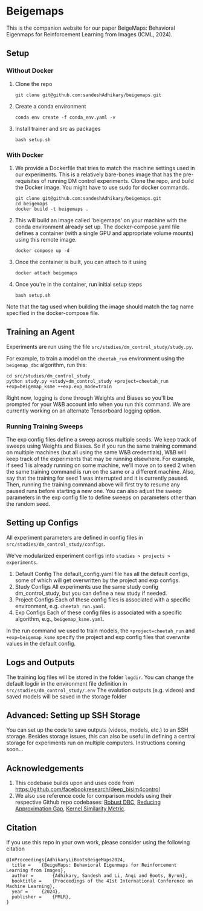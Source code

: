 # Beigemaps
This is the companion website for our paper BeigeMaps: Behavioral Eigenmaps for Reinforcement Learning from Images (ICML, 2024).

## Setup
### Without Docker
1. Clone the repo
   ```
   git clone git@github.com:sandeshAdhikary/beigemaps.git
   ```
3. Create a conda environment
   ```
   conda env create -f conda_env.yaml -v
   ```
4. Install trainer and src as packages
   ```
   bash setup.sh
   ```

### With Docker
1. We provide a Dockerfile that tries to match the machine settings used in our experiments. This is a relatively bare-bones image that has the pre-requisites of running DM control experiments.  Clone the repo, and build the Docker image. You might have to use sudo for docker commands.
   ```
   git clone git@github.com:sandeshAdhikary/beigemaps.git
   cd beigemaps
   docker build -t beigemaps .
   ```
2. This will build an image called 'beigemaps' on your machine with the conda environment already set up. The docker-compose.yaml file defines a container (with a single GPU and appropriate volume mounts) using this remote image.
   ```
   docker compose up -d
   ```
3. Once the container is built, you can attach to it using
   ```
   docker attach beigemaps
   ```
4. Once you're in the container, run initial setup steps
   ```
   bash setup.sh
   ```

Note that the tag used when building the image should match the tag name specified in the docker-compose file.

## Training an Agent
Experiments are run using the file ``src/studies/dm_control_study/study.py``.

For example, to train a model on the ``cheetah_run`` environment using the ``beigemap_dbc`` algorithm, run this:
```
cd src/studies/dm_control_study
python study.py +study=dm_control_study +project=cheetah_run +exp=beigemap_ksme ++exp.exp_mode=train
```
Right now, logging is done through Weights and Biases so you'll be prompted for your W&B account info when you run this command. We are currently working on an alternate Tensorboard logging option.

### Running Training Sweeps
The exp config files define a sweep across multiple seeds. We keep track of sweeps using Weights and Biases. So if you run the same training command on multiple machines (but all using the same W&B credentials), W&B will keep track of the experiments that may be running elsewhere. 
For example, if seed 1 is already running on some machine, we'll move on to seed 2 when the same training command is run on the same or a different machine. Also, say that the training for seed 1 was interrupted and it is currently paused. Then, running the training command above will first try to resume any paused runs before starting a new one.
You can also adjust the sweep parameters in the exp config file to define sweeps on parameters other than the random seed.

## Setting up Configs
All experiment parameters are defined in config files in ``src/studies/dm_control_study/configs``.

We've modularized experiment configs into ``studies > projects > experiments``. 

1. Default Config
The default_config.yaml file has all the default configs, some of which will get overwritten by the project and exp configs. 
2. Study Configs
All experiments use the same study config dm_control_study, but you can define a new study if needed.
3. Project Configs
Each of these config files is associated with a specific environment, e.g. ``cheetah_run.yaml``.
4. Exp Configs
Each of these config files is associated with a specific algorithm, e.g., ``beigemap_ksme.yaml``.

In the run command we used to train models, the ``+project=cheetah_run`` and ``+exp=beigemap_ksme`` specify the project and exp config files that overwrite values in the default config.

## Logs and Outputs
The training log files will be stored in the folder `logdir`. You can change the default logdir in the environment file definition in `src/studies/dm_control_study/.env`
The evalution outputs (e.g. videos) and saved models will be saved in the storage folder

## Advanced: Setting up SSH Storage
You can set up the code to save outputs (videos, models, etc.) to an SSH storage. Besides storage issues, this can also be useful in defining a central storage for experiments run on multiple computers.
Instructions coming soon...

## Acknowledgements
1. This codebase builds upon and uses code from https://github.com/facebookresearch/deep_bisim4control
2. We also use reference code for comparison models using their respective Github repo codebases: [Robust DBC](https://github.com/metekemertas/RobustBisimulation), [Reducing Approximation Gap](https://github.com/jianda-chen/RAP_distance/tree/main), [Kernel Similarity Metric](https://github.com/google-research/google-research/tree/master/ksme).

## Citation
If you use this repo in your own work, please consider using the following citation
```
@InProceedings{AdhikaryLiBootsBeigeMaps2024,
  title = 	 {BeigeMaps: Behavioral Eigenmaps for Reinforcement Learning from Images},
  author =       {Adhikary, Sandesh and Li, Anqi and Boots, Byron},
  booktitle = 	 {Proceedings of the 41st International Conference on Machine Learning},
  year = 	 {2024},
  publisher =    {PMLR},
}
```

